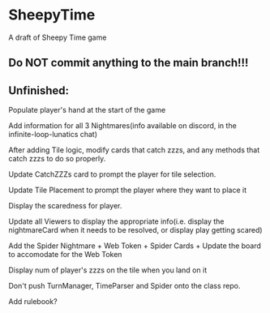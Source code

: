# SheepyTime

A draft of Sheepy Time game

## Do NOT commit anything to the main branch!!!

## Unfinished:

Populate player's hand at the start of the game <!-- Resolved-->

Add information for all 3 Nightmares(info available on discord, in the infinite-loop-lunatics chat) <!-- Resolved -->

After adding Tile logic, modify cards that catch zzzs, and any methods that catch zzzs to do so properly. <!-- Resolved -->

Update CatchZZZs card to prompt the player for tile selection. <!-- Resolved -->

Update Tile Placement to prompt the player where they want to place it <!-- Resolved -->

Display the scaredness for player. <!-- Resolved -->

Update all Viewers to display the appropriate info(i.e. display the nightmareCard when it needs to be resolved, or display play getting scared) <!-- Resolved -->

Add the Spider Nightmare + Web Token + Spider Cards + Update the board to accomodate for the Web Token

Display num of player's zzzs on the tile when you land on it

Don't push TurnManager, TimeParser and Spider onto the class repo. 

Add rulebook?
